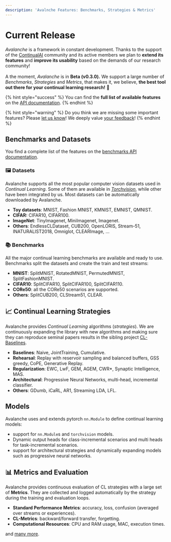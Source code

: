 ```yaml
---
description: 'Avalnche Features: Benchmarks, Strategies & Metrics'
---
```


# Current Release

_Avalanche_ is a framework in constant development. Thanks to the support of the [ContinualAI](https://www.continualai.org) community and its active members we plan to **extend its features** and **improve its usability** based on the demands of our research community!\
\
A the moment, _Avalanche_ is in **Beta (v0.3.0).** We support a large number of _Benchmarks_, _Strategies_ and _Metrics_, that makes it, we believe, **the best tool out there for your continual learning research!** 💪

{% hint style="success" %}
You can find the **full list of available features** on the [API documentation](https://avalanche-api.continualai.org).
{% endhint %}

{% hint style="warning" %}
Do you think we are missing some important features? Please [let us know](../questions-and-issues/request-a-feature.md)! We deeply value [your feedback](../questions-and-issues/give-feedback.md)!
{% endhint %}

## Benchmarks and Datasets

You find a complete list of the features on the [benchmarks API documentation](https://avalanche-api.continualai.org/en/latest/benchmarks.html).

### 🖼️ Datasets

Avalanche supports all the most popular computer vision datasets used in _Continual Learning_. Some of them are available in [_Torchvision_](https://pytorch.org/docs/stable/torchvision/index.html), while other have been integrated by us. Most datasets can be automatically downloaded by Avalanche.

* **Toy datasets**: MNIST, Fashion MNIST, KMNIST, EMNIST, QMNIST.
* **CIFAR:** CIFAR10, CIFAR100.
* **ImageNet**: TinyImagenet, MiniImagenet, Imagenet.
* **Others**: EndlessCLDataset, CUB200, OpenLORIS, Stream-51, INATURALIST2018, Omniglot, CLEARImage, ...

### 📚 Benchmarks

All the major continual learning benchmarks are available and ready to use. Benchmarks split the datasets and create the train and test streams:

* **MNIST**: SplitMNIST, RotatedMNIST, PermutedMNIST, SplitFashionMNIST.
* **CIFAR10**: SplitCIFAR10, SplitCIFAR100, SplitCIFAR110.
* **CORe50**: all the CORe50 scenarios are supported.
* **Others**: SplitCUB200, CLStream51, CLEAR.

## 📈 Continual Learning Strategies

Avalanche provides _Continual Learning_ algorithms (_strategies_). We are continuously expanding the library with new algorithms and making sure they can reproduce seminal papers results in the sibling project [CL-Baselines](https://github.com/ContinualAI/continual-learning-baselines).

* **Baselines**: Naive, JointTraining, Cumulative.
* **Rehearsal**: Replay with reservoir sampling and balanced buffers, GSS greedy, CoPE, Generative Replay.
* **Regularization**: EWC, LwF, GEM, AGEM, CWR\*, Synaptic Intelligence, MAS.
* **Architectural**: Progressive Neural Networks, multi-head, incremental classifier.
* **Others**: GDumb, iCaRL, AR1, Streaming LDA, LFL.

## Models

Avalanche uses and extends pytorch `nn.Module` to define continual learning models:

* support for `nn.Module`s and `torchvision` models.
* Dynamic output heads for class-incremental scenarios and multi heads for task-incremental scenarios.
* support for architectural strategies and dynamically expanding models such as progressive neural networks.

## 📊 Metrics and Evaluation

Avalanche provides continuous evaluation of CL strategies with a large set of **Metrics**. They are collected and logged automatically by the strategy during the training and evaluation loops.

* **Standard Performance Metrics**: accuracy, loss, confusion (averaged over streams or experiences).
* **CL-Metrics**: backward/forward transfer, forgetting.
* **Computational Resources**: CPU and RAM usage, MAC, execution times.

and [many more](https://avalanche-api.continualai.org/en/latest/evaluation.html).
